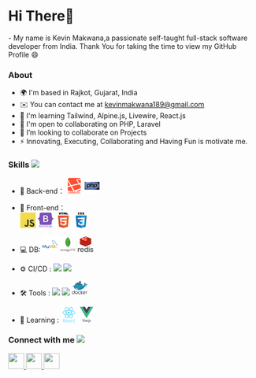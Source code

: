 Hi There👋
=============

\- My name is Kevin Makwana,a passionate self-taught full-stack software developer from India. Thank You for taking the time to view my GitHub Profile :smile:

### About

* 🌍  I'm based in Rajkot, Gujarat, India
* ✉️  You can contact me at [kevinmakwana189@gmail.com](mailto:kevinmakwana189@gmail.com)
* 🧠  I'm learning Tailwind, Alpine.js, Livewire, React.js
* 🤝  I'm open to collaborating on PHP, Laravel
* 👯 I’m looking to collaborate on Projects
* ⚡  Innovating, Executing, Collaborating and Having Fun is motivate me.

### Skills <img src = "https://github.githubassets.com/images/icons/emoji/unicode/1f6e0.png" width = 32px>

- 🔭 Back-end：
         <a href="https://laravel.com/" target="_blank" rel="noreferrer"><img width ='32px' src ='https://raw.githubusercontent.com/devicons/devicon/master/icons/laravel/laravel-plain-wordmark.svg' alt='Lavarel'></a>
         <a href="https://www.php.net/" target="_blank" rel="noreferrer"><img width ='32px' src ='https://raw.githubusercontent.com/devicons/devicon/master/icons/php/php-original.svg' alt='PHP'></a>

- 🔭
      Front-end：  
      <img width ='32px' src ='https://raw.githubusercontent.com/devicons/devicon/master/icons/javascript/javascript-original.svg'> 
      <img width ='32px' src ='https://raw.githubusercontent.com/devicons/devicon/master/icons/bootstrap/bootstrap-plain-wordmark.svg'>
      <img width ='32px' src ='https://raw.githubusercontent.com/devicons/devicon/master/icons/html5/html5-original-wordmark.svg'>
      <img width ='32px' src ='https://raw.githubusercontent.com/devicons/devicon/master/icons/css3/css3-original-wordmark.svg'>
- 💻
      DB: 
      <img width ='32px' src ='https://raw.githubusercontent.com/devicons/devicon/master/icons/mysql/mysql-original-wordmark.svg'>
      <img width ='32px' src ='https://raw.githubusercontent.com/devicons/devicon/master/icons/mongodb/mongodb-original-wordmark.svg'>
      <img width ='32px' src ='https://raw.githubusercontent.com/devicons/devicon/master/icons/redis/redis-original-wordmark.svg'>
      
- ⚙️
      CI/CD : 
      <img width ='32px' src ='https://www.vectorlogo.zone/logos/git-scm/git-scm-icon.svg'> 
      <img width ='32px' src ='https://www.vectorlogo.zone/logos/circleci/circleci-icon.svg'>
      
- 🛠️
      Tools : 
      <img width ='32px' src ='https://cdn.jsdelivr.net/gh/devicons/devicon/icons/vscode/vscode-original.svg'>
      <img width ='32px' src ='https://www.vectorlogo.zone/logos/getpostman/getpostman-icon.svg'>
      <img width ='32px' src ='https://raw.githubusercontent.com/devicons/devicon/master/icons/docker/docker-original-wordmark.svg'>
- 🌱
      Learning : 
      <img width ='32px' src ='https://raw.githubusercontent.com/devicons/devicon/master/icons/react/react-original-wordmark.svg'> 
      <img width ='32px' src ='https://raw.githubusercontent.com/devicons/devicon/master/icons/vuejs/vuejs-original-wordmark.svg'>
 

### Connect with me <img src='https://raw.githubusercontent.com/ShahriarShafin/ShahriarShafin/main/Assets/handshake.gif' width="100px">

<p align="left"> 
  <a href="https://www.github.com/kevinmakwana" target="_blank" rel="noreferrer">
    <img src="https://raw.githubusercontent.com/danielcranney/readme-generator/main/public/icons/socials/github.svg" width="32" height="32" />
  </a> 
  <a href="https://www.linkedin.com/in/kevin-makwana-986b03a8" target="_blank" rel="noreferrer">
    <img src="https://raw.githubusercontent.com/danielcranney/readme-generator/main/public/icons/socials/linkedin.svg" width="32" height="32" />
  </a> 
  <a href="https://www.twitter.com/kevinmakwana189" target="_blank" rel="noreferrer">
    <img src="https://raw.githubusercontent.com/danielcranney/readme-generator/main/public/icons/socials/twitter.svg" width="32" height="32" />
  </a>
</p>
